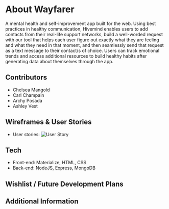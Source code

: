 # About Wayfarer

A mental health and self-improvement app built for the web. Using best practices in healthy communication, Hivemind enables users to add contacts from their real-life support networks, build a well-worded request with our tool that helps each user figure out exactly what they are feeling and what they need in that moment, and then seamlessly send that request as a text message to their contact/s of choice. Users can track emotional trends and access additional resources to build healthy habits after generating data about themselves through the app.

## Contributors

* Chelsea Mangold
* Carl Champain
* Archy Posada
* Ashley Vest

## Wireframes & User Stories

- User stories: ![User Story]()

## Tech

- Front-end: Materialize, HTML, CSS
- Back-end: NodeJS, Express, MongoDB

## Wishlist / Future Development Plans

## Additional Information
